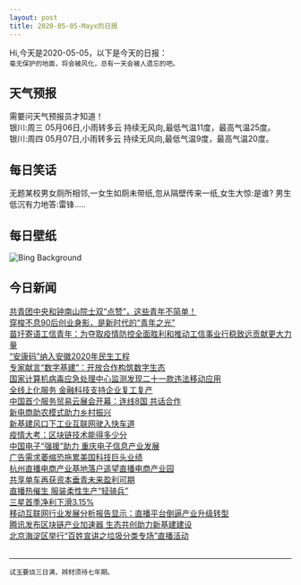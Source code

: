 ```yaml
---
layout: post
title: 2020-05-05-Mayx的日报
---
```


Hi,今天是2020-05-05，以下是今天的日报：<br><small>
毫无保护的地面，将会被风化，总有一天会被人遗忘的吧。</small><!--more-->
## 天气预报
需要问天气预报员才知道！<br>银川:周三 05月06日,小雨转多云 持续无风向,最低气温11度，最高气温25度。<br>银川:周四 05月07日,小雨转多云 持续无风向,最低气温9度，最高气温20度。
## 每日笑话
无题某校男女厕所相邻,一女生如厕未带纸,忽从隔壁传来一纸,女生大惊:是谁? 男生低沉有力地答:雷锋.....
## 每日壁纸
![Bing Background](https://cn.bing.com/th?id=OHR.LastJedi_EN-US6415775481_1920x1080.jpg&rf=LaDigue_1920x1080.jpg&pid=hp "Salar de Uyuni, Bolivia (© Ignacio Palacios/Getty Images)")
## 今日新闻

[共青团中央和钟南山院士双“点赞”，这些青年不简单！](http://it.people.com.cn/n1/2020/0504/c1009-31696809.html)   
[穿梭不息90后创业身影，是新时代的“青年之光”](http://it.people.com.cn/n1/2020/0503/c1009-31696411.html)   
[苗圩寄语工信青年：为夺取疫情防控全面胜利和推动工信事业行稳致远贡献更大力量](http://it.people.com.cn/n1/2020/0502/c1009-31696157.html)   
[“安康码”纳入安徽2020年民生工程](http://it.people.com.cn/n1/2020/0430/c1009-31694605.html)   
[专家献言“数字基建”：开放合作构筑数字生态](http://it.people.com.cn/n1/2020/0430/c1009-31694882.html)   
[国家计算机病毒应急处理中心监测发现二十一款违法移动应用](http://it.people.com.cn/n1/2020/0430/c1009-31694568.html)   
[全线上化服务 金融科技支持企业复工复产](http://it.people.com.cn/n1/2020/0430/c1009-31694566.html)   
[中国首个服务贸易云展会开幕：连线8国 共话合作](http://it.people.com.cn/n1/2020/0430/c1009-31694491.html)   
[新电商助农模式助力乡村振兴](http://it.people.com.cn/n1/2020/0430/c1009-31694327.html)   
[新基建风口下工业互联网驶入快车道](http://it.people.com.cn/n1/2020/0430/c1009-31694325.html)   
[疫情大考：区块链技术能得多少分](http://it.people.com.cn/n1/2020/0430/c1009-31694332.html)   
[中国电子“强援”助力 重庆电子信息产业发展](http://it.people.com.cn/n1/2020/0429/c1009-31692541.html)   
[广告需求萎缩恐拖累美国科技巨头业绩](http://it.people.com.cn/n1/2020/0429/c1009-31692536.html)   
[杭州直播电商产业基地落户遥望直播电商产业园](http://it.people.com.cn/n1/2020/0429/c1009-31692516.html)   
[共享单车再获资本垂青未来盈利可期](http://it.people.com.cn/n1/2020/0430/c1009-31694293.html)   
[直播热催生 服装柔性生产“轻骑兵”](http://it.people.com.cn/n1/2020/0430/c1009-31694315.html)   
[三星首季净利下滑3.15%](http://it.people.com.cn/n1/2020/0430/c1009-31694288.html)   
[移动互联网行业发展分析报告显示：直播平台倒逼产业升级转型](http://it.people.com.cn/n1/2020/0430/c1009-31694246.html)   
[腾讯发布区块链产业加速器 生态共创助力新基建建设](http://it.people.com.cn/n1/2020/0430/c1009-31694187.html)   
[北京海淀区举行“百姓宣讲之垃圾分类专场”直播活动](http://it.people.com.cn/n1/2020/0430/c1009-31694216.html)   
<br />

***

<small>试玉要烧三日满，辨材须待七年期。</small>
